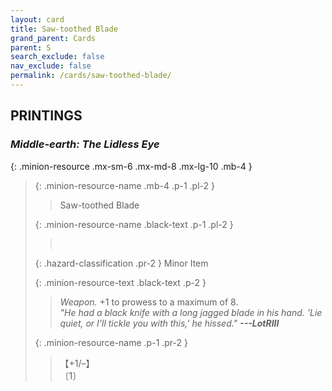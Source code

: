 ```yaml
---
layout: card
title: Saw-toothed Blade
grand_parent: Cards
parent: S
search_exclude: false
nav_exclude: false
permalink: /cards/saw-toothed-blade/
---
```


## PRINTINGS


### _Middle-earth: The Lidless Eye_

{: .minion-resource .mx-sm-6 .mx-md-8 .mx-lg-10 .mb-4 }
> {: .minion-resource-name .mb-4 .p-1 .pl-2 }
> > <div class="hazard-mp"></div>
> > <div class="card-name">Saw-toothed Blade</div>
>
> {: .minion-resource-name .black-text .p-1 .pl-2 }
> > &nbsp;
>
> {: .hazard-classification .pr-2 }
> Minor Item
>
> {: .minion-resource-text .black-text .p-2 }
> > _Weapon._ +1 to prowess to a maximum of 8. <br>_"He had a black knife with a long jagged blade in his hand. 'Lie quiet, or I'll tickle you with this,' he hissed."_ ***---&#65279;LotRIII*** 
> 
> {: .minion-resource-name .p-1 .pr-2 }
> > <div class="card-shield">【+1/&ndash;】</div>
> > <div class="card-corruption-white">〔1〕</div>
